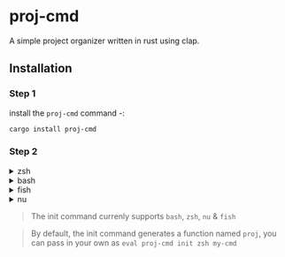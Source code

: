 # proj-cmd

A simple project organizer written in rust using clap.

## Installation

### Step 1
install the `proj-cmd` command -:

```zsh
cargo install proj-cmd
```

### Step 2


<details>
<summary>zsh</summary>
Add the following to your shell's config file -:

```zsh
eval "$(proj-cmd init zsh)"
```
</details>

<details>
<summary>bash</summary>
Add the following to your shell's config file -:

```
eval "$(proj-cmd init bash)"
```
</details>

<details>
<summary>fish</summary>
Add the following to your shell's config file -:

```
eval "$(proj-cmd init fish)"
```
</details>

<details>
<summary>nu</summary>

run this command `proj-cmd init nu | save -f ~/.proj.nu`
Add the following to your shell's config file -:
```
source ~/.proj.nu
```
</details>

> The init command currenly supports `bash`, `zsh`, `nu` & `fish`

> By default, the init command generates a function named `proj`, you can pass in your own as  `eval proj-cmd init zsh my-cmd`

